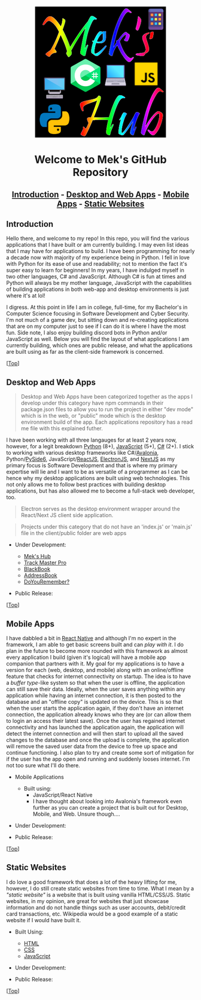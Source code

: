 <label id="top"></label>

<div align="center">
    <img id="repo-icon" src="./repo_images/logo.png" alt="Project Logo" />
</div>

<h1 align="center">Welcome to Mek's GitHub Repository</h1>

<div align="center">

## [Introduction](#introduction) - [Desktop and Web Apps](#desktop-and-web-apps) - [Mobile Apps](#mobile-apps) - [Static Websites](#static-websites)

</div>

## Introduction

Hello there, and welcome to my repo! In this repo, you will find the various applications that I have built or am currently building. I may even list ideas that I may have for applications to build. I have been programming for nearly a decade now with majority of my experience being in Python. I fell in love with Python for its ease of use and readability; not to mention the fact it's super easy to learn for beginners! In my years, I have indulged myself in two other languages, C# and JavaScript. Although C# is fun at times and Python will always be my mother language, JavaScript with the capabilities of building applications in both web-app and desktop environments is just where it's at lol!

I digress. At this point in life I am in college, full-time, for my Bachelor's in Computer Science focusing in Software Development and Cyber Security. I'm not much of a game dev, but sitting down and re-creating applications that are on my computer just to see if I can do it is where I have the most fun. Side note, I also enjoy building discord bots in Python and/or JavaScript as well. Below you will find the layout of what applications I am currently building, which ones are public release, and what the applications are built using as far as the client-side framework is concerned.

[<a href="#top">Top</a>]

## Desktop and Web Apps

> Desktop and Web Apps have been categorized together as the apps I develop under this category have npm commands in their package.json files to allow you to run the project in either "dev mode" which is in the web, or "public" mode which is the desktop environment build of the app. Each applications repository has a read me file with this explained futher.

I have been working with all three langauges for at least 2 years now, however, for a legit breakdown [Python](https://www.python.org) (8+), [JavaScript](https://developer.mozilla.org/en-US/docs/Web/JavaScript) (5+), [C#](https://learn.microsoft.com/en-us/dotnet/csharp/) (2+). I stick to working with various desktop frameworks like C#/[Avalonia](https://docs.avaloniaui.net), Python/[PySide6](https://wiki.qt.io/Qt_for_Python), JavaScript/[ReactJS](https://react.dev), [ElectronJS](https://www.electronjs.org/), and [NextJS](https://nextjs.org) as my primary focus is Software Development and that is where my primary expertise will lie and I want to be as versatile of a programmer as I can be hence why my desktop applications are built using web technologies. This not only allows me to follow best practices with building desktop applications, but has also allowed me to become a full-stack web developer, too. 

> Electron serves as the desktop environment wrapper around the React/Next JS client side application.

> Projects under this category that do not have an 'index.js' or 'main.js' file in the client/public folder are web apps

- Under Development:
  - [Mek's Hub](https://github.com/mekasu0124/MeksHub)
  - [Track Master Pro](https://github.com/mekasu0124/TrackMasterPro)
  - [BlackBook](https://github.com/mekasu0124/BlackBook)
  - [AddressBook](https://github.com/mekasu0124/AddressBook)
  - [DoYouRemember?](https://github.com/mekasu0124/DoYouRemember)

- Public Release:

[<a href="#top">Top</a>]

## Mobile Apps

I have dabbled a bit in [React Native](https://reactnative.dev) and although I'm no expert in the framework, I am able to get basic screens built and can *play with it*. I do plan in the future to become more rounded with this framework as almost every application I build (given it's logical) will have a mobile app companion that partners with it. My goal for my applications is to have a version for each (web, desktop, and mobile) along with an online/offline feature that checks for internet connectivity on startup. The idea is to have a *buffer type*-like system so that when the user is offline, the application can still save their data. Ideally, when the user saves anything within any application while having an internet connection, it is then posted to the database and an "offline copy" is updated on the device. This is so that when the user starts the application again, if they don't have an internet connection, the application already knows who they are (or can allow them to login an access their latest save). Once the user has regained internet connectivity and has launched the application again, the application will detect the internet connection and will then start to upload all the saved changes to the database and once the upload is complete, the application will remove the saved user data from the device to free up space and continue functioning. I also plan to try and create some sort of mitigation for if the user has the app open and running and suddenly looses internet. I'm not too sure what I'll do there.

- Mobile Applications
  - Built using:
    - JavaScript/React Native
    - I have thought about looking into Avalonia's framework even further as you can create a project that is built out for Desktop, Mobile, and Web. Unsure though....

- Under Development:

- Public Release:

[<a href="#top">Top</a>]

## Static Websites

I do love a good framework that does a lot of the heavy lifting for me, however, I do still create static websites from time to time. What I mean by a *"static website"* is a website that is built using vanilla HTML/CSS/JS. Static websites, in my opinion, are great for websites that just showcase information and do not handle things such as user accounts, debit/credit card transactions, etc. Wikipedia would be a good example of a static website if I would have built it.

- Built Using:
  - [HTML](https://developer.mozilla.org/en-US/docs/Web/HTML)
  - [CSS](https://developer.mozilla.org/en-US/docs/Web/CSS)
  - [JavaScript](https://developer.mozilla.org/en-US/docs/Web/JavaScript)

- Under Development:

- Public Release:

[<a href="#top">Top</a>]
